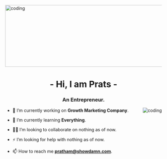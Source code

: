 <p><img align="centre" height="200" width="1000" src="https://media.giphy.com/media/NKEt9elQ5cR68/giphy.gif" alt="coding" /></p>

<h1 align="center">- Hi, I am Prats -</h1>
<h3 align="center">An Entrepreneur.</h3>
<p><img align="right" src="https://media.giphy.com/media/GkD4U3VfiIbzcBhQNu/giphy.gif" alt="coding" /></p>

- 🔭 I’m currently working on **Growth Marketing Company**.

- 👀 I’m currently learning **Everything**.

- 🙌🏼 I’m looking to collaborate on nothing as of now.

- ⚡️ I’m looking for help with nothing as of now.

- 📫 How to reach me **pratham@showdamn.com**.

